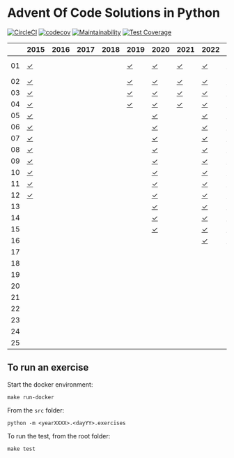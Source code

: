 
# Advent Of Code Solutions in Python #

[![CircleCI](https://circleci.com/gh/fabiogallotti/adventofcode.svg?style=shield)](https://circleci.com/gh/fabiogallotti/adventofcode)
[![codecov](https://codecov.io/gh/fabiogallotti/adventofcode/branch/master/graph/badge.svg)](https://codecov.io/gh/fabiogallotti/adventofcode)
[![Maintainability](https://api.codeclimate.com/v1/badges/5313ca61f9e8394032a6/maintainability)](https://codeclimate.com/github/fabiogallotti/adventofcode/maintainability)
[![Test Coverage](https://api.codeclimate.com/v1/badges/5313ca61f9e8394032a6/test_coverage)](https://codeclimate.com/github/fabiogallotti/adventofcode/test_coverage)

|    | 2015        | 2016        | 2017        | 2018        | 2019        | 2020        | 2021        | 2022        | 2023        | 2024        |
| -- | ----------- | ----------- | ----------- | ----------- | ----------- | ----------- | ----------- | ----------- | ----------- | ----------- |
| 01 | [✓][012015] |             |             |             | [✓][012019] | [✓][012020] | [✓][012021] | [✓][012022] | [✓][012023] | [✓][012024] |
| 02 | [✓][022015] |             |             |             | [✓][022019] | [✓][022020] | [✓][022021] | [✓][022022] | [✓][022023] |             |
| 03 | [✓][032015] |             |             |             | [✓][032019] | [✓][032020] | [✓][032021] | [✓][032022] | [✓][032023] |             |
| 04 | [✓][042015] |             |             |             | [✓][042019] | [✓][042020] | [✓][042021] | [✓][042022] | [✓][042023] |             |
| 05 | [✓][052015] |             |             |             |             | [✓][052020] |             | [✓][052022] | [✓][052023] |             |
| 06 | [✓][062015] |             |             |             |             | [✓][062020] |             | [✓][062022] | [✓][062023] |             |
| 07 | [✓][072015] |             |             |             |             | [✓][072020] |             | [✓][072022] | [✓][072023] |             |
| 08 | [✓][082015] |             |             |             |             | [✓][082020] |             | [✓][082022] | [✓][082023] |             |
| 09 | [✓][092015] |             |             |             |             | [✓][092020] |             | [✓][092022] | [✓][092023] |             |
| 10 | [✓][102015] |             |             |             |             | [✓][102020] |             | [✓][102022] | [✓][102023] |             |
| 11 | [✓][112015] |             |             |             |             | [✓][112020] |             | [✓][112022] | [✓][112023] |             |
| 12 | [✓][122015] |             |             |             |             | [✓][122020] |             | [✓][122022] | [✓][122023] |             |
| 13 |             |             |             |             |             | [✓][132020] |             | [✓][132022] | [✓][132023] |             |
| 14 |             |             |             |             |             | [✓][142020] |             | [✓][142022] | [✓][142023] |             |
| 15 |             |             |             |             |             | [✓][152020] |             | [✓][152022] | [✓][152023] |             |
| 16 |             |             |             |             |             |             |             | [✓][162022] | [✓][162023] |             |
| 17 |             |             |             |             |             |             |             |             |             |             |
| 18 |             |             |             |             |             |             |             |             |             |             |
| 19 |             |             |             |             |             |             |             |             |             |             |
| 20 |             |             |             |             |             |             |             |             |             |             |
| 21 |             |             |             |             |             |             |             |             |             |             |
| 22 |             |             |             |             |             |             |             |             |             |             |
| 23 |             |             |             |             |             |             |             |             |             |             |
| 24 |             |             |             |             |             |             |             |             |             |             |
| 25 |             |             |             |             |             |             |             |             |             |             |

[012015]: https://github.com/fabiogallotti/adventofcode/tree/master/src/year2015/day01
[022015]: https://github.com/fabiogallotti/adventofcode/tree/master/src/year2015/day02
[032015]: https://github.com/fabiogallotti/adventofcode/tree/master/src/year2015/day03
[042015]: https://github.com/fabiogallotti/adventofcode/tree/master/src/year2015/day04
[052015]: https://github.com/fabiogallotti/adventofcode/tree/master/src/year2015/day05
[062015]: https://github.com/fabiogallotti/adventofcode/tree/master/src/year2015/day06
[072015]: https://github.com/fabiogallotti/adventofcode/tree/master/src/year2015/day07
[082015]: https://github.com/fabiogallotti/adventofcode/tree/master/src/year2015/day08
[092015]: https://github.com/fabiogallotti/adventofcode/tree/master/src/year2015/day09
[102015]: https://github.com/fabiogallotti/adventofcode/tree/master/src/year2015/day10
[112015]: https://github.com/fabiogallotti/adventofcode/tree/master/src/year2015/day11
[122015]: https://github.com/fabiogallotti/adventofcode/tree/master/src/year2015/day12

[012019]: https://github.com/fabiogallotti/adventofcode/tree/master/src/year2019/day01
[022019]: https://github.com/fabiogallotti/adventofcode/tree/master/src/year2019/day02
[032019]: https://github.com/fabiogallotti/adventofcode/tree/master/src/year2019/day03
[042019]: https://github.com/fabiogallotti/adventofcode/tree/master/src/year2019/day04

[012020]: https://github.com/fabiogallotti/adventofcode/tree/master/src/year2020/day01
[022020]: https://github.com/fabiogallotti/adventofcode/tree/master/src/year2020/day02
[032020]: https://github.com/fabiogallotti/adventofcode/tree/master/src/year2020/day03
[042020]: https://github.com/fabiogallotti/adventofcode/tree/master/src/year2020/day04
[052020]: https://github.com/fabiogallotti/adventofcode/tree/master/src/year2020/day05
[062020]: https://github.com/fabiogallotti/adventofcode/tree/master/src/year2020/day06
[072020]: https://github.com/fabiogallotti/adventofcode/tree/master/src/year2020/day07
[082020]: https://github.com/fabiogallotti/adventofcode/tree/master/src/year2020/day08
[092020]: https://github.com/fabiogallotti/adventofcode/tree/master/src/year2020/day09
[102020]: https://github.com/fabiogallotti/adventofcode/tree/master/src/year2020/day10
[112020]: https://github.com/fabiogallotti/adventofcode/tree/master/src/year2020/day11
[122020]: https://github.com/fabiogallotti/adventofcode/tree/master/src/year2020/day12
[132020]: https://github.com/fabiogallotti/adventofcode/tree/master/src/year2020/day13
[142020]: https://github.com/fabiogallotti/adventofcode/tree/master/src/year2020/day14
[152020]: https://github.com/fabiogallotti/adventofcode/tree/master/src/year2020/day15

[012021]: https://github.com/fabiogallotti/adventofcode/tree/master/src/year2021/day01
[022021]: https://github.com/fabiogallotti/adventofcode/tree/master/src/year2021/day02
[032021]: https://github.com/fabiogallotti/adventofcode/tree/master/src/year2021/day03
[042021]: https://github.com/fabiogallotti/adventofcode/tree/master/src/year2021/day04

[012022]: https://github.com/fabiogallotti/adventofcode/tree/master/src/year2022/day01
[022022]: https://github.com/fabiogallotti/adventofcode/tree/master/src/year2022/day02
[032022]: https://github.com/fabiogallotti/adventofcode/tree/master/src/year2022/day03
[042022]: https://github.com/fabiogallotti/adventofcode/tree/master/src/year2022/day04
[052022]: https://github.com/fabiogallotti/adventofcode/tree/master/src/year2022/day05
[062022]: https://github.com/fabiogallotti/adventofcode/tree/master/src/year2022/day06
[072022]: https://github.com/fabiogallotti/adventofcode/tree/master/src/year2022/day07
[082022]: https://github.com/fabiogallotti/adventofcode/tree/master/src/year2022/day08
[092022]: https://github.com/fabiogallotti/adventofcode/tree/master/src/year2022/day09
[102022]: https://github.com/fabiogallotti/adventofcode/tree/master/src/year2022/day10
[112022]: https://github.com/fabiogallotti/adventofcode/tree/master/src/year2022/day11
[122022]: https://github.com/fabiogallotti/adventofcode/tree/master/src/year2022/day12
[132022]: https://github.com/fabiogallotti/adventofcode/tree/master/src/year2022/day13
[142022]: https://github.com/fabiogallotti/adventofcode/tree/master/src/year2022/day14
[152022]: https://github.com/fabiogallotti/adventofcode/tree/master/src/year2022/day15
[162022]: https://github.com/fabiogallotti/adventofcode/tree/master/src/year2022/day16

[012023]: https://github.com/fabiogallotti/adventofcode/tree/master/src/year2023/day01
[022023]: https://github.com/fabiogallotti/adventofcode/tree/master/src/year2023/day02
[032023]: https://github.com/fabiogallotti/adventofcode/tree/master/src/year2023/day03
[042023]: https://github.com/fabiogallotti/adventofcode/tree/master/src/year2023/day04
[052023]: https://github.com/fabiogallotti/adventofcode/tree/master/src/year2023/day05
[062023]: https://github.com/fabiogallotti/adventofcode/tree/master/src/year2023/day06
[072023]: https://github.com/fabiogallotti/adventofcode/tree/master/src/year2023/day07
[082023]: https://github.com/fabiogallotti/adventofcode/tree/master/src/year2023/day08
[092023]: https://github.com/fabiogallotti/adventofcode/tree/master/src/year2023/day09
[102023]: https://github.com/fabiogallotti/adventofcode/tree/master/src/year2023/day10
[112023]: https://github.com/fabiogallotti/adventofcode/tree/master/src/year2023/day11
[122023]: https://github.com/fabiogallotti/adventofcode/tree/master/src/year2023/day12
[132023]: https://github.com/fabiogallotti/adventofcode/tree/master/src/year2023/day13
[142023]: https://github.com/fabiogallotti/adventofcode/tree/master/src/year2023/day14
[152023]: https://github.com/fabiogallotti/adventofcode/tree/master/src/year2023/day15
[162023]: https://github.com/fabiogallotti/adventofcode/tree/master/src/year2023/day16

[012023]: https://github.com/fabiogallotti/adventofcode/tree/master/src/year2024/day01

## To run an exercise ##

Start the docker environment:

`make run-docker`

From the `src` folder:

`python -m <yearXXXX>.<dayYY>.exercises`

To run the test, from the root folder:

`make test`
